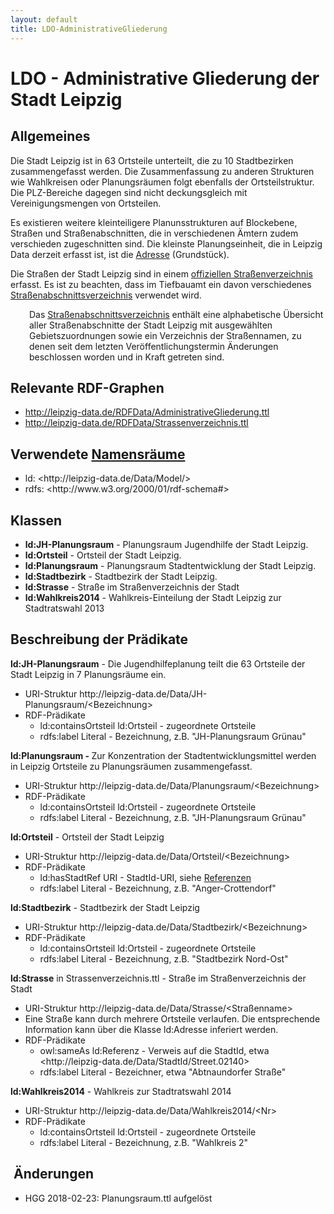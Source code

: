 ```yaml
---
layout: default
title: LDO-AdministrativeGliederung
---
```


<h1>LDO - Administrative Gliederung der Stadt Leipzig</h1>

<h2>Allgemeines</h2>

Die Stadt Leipzig ist in 63 Ortsteile unterteilt, die zu 10 Stadtbezirken
zusammengefasst werden. Die Zusammenfassung zu anderen Strukturen wie
Wahlkreisen oder Planungsräumen folgt ebenfalls der Ortsteilstruktur. Die
PLZ-Bereiche dagegen sind nicht deckungsgleich mit Vereinigungsmengen von
Ortsteilen.

Es existieren weitere kleinteiligere Planunsstrukturen auf Blockebene, Straßen
und Straßenabschnitten, die in verschiedenen Ämtern zudem verschieden
zugeschnitten sind. Die kleinste Planungseinheit, die in Leipzig Data derzeit
erfasst ist, ist die <a href="LDO-Adressen">Adresse</a> (Grundstück).

Die Straßen der Stadt Leipzig sind in
einem <a href="https://www.leipzig.de/buergerservice-und-verwaltung/unsere-stadt/gebietsgliederung-und-strassennamen/strassennamen/">offiziellen
Straßenverzeichnis</a> erfasst. Es ist zu beachten, dass im Tiefbauamt ein
davon
verschiedenes <a href="https://www.leipzig.de/buergerservice-und-verwaltung/unsere-stadt/gebietsgliederung-und-strassennamen/strassennamen/">Straßenabschnittsverzeichnis</a>
verwendet wird.

<div style="padding-left:
30px;">Das <a href="https://www.leipzig.de/fileadmin/mediendatenbank/leipzig-de/Stadt/02.1_Dez1_Allgemeine_Verwaltung/12_Statistik_und_Wahlen/Raumbezug/Strassenabschnittsverzeichnis_2017.pdf">Straßenabschnittsverzeichnis</a>
enthält eine alphabetische Übersicht aller Straßenabschnitte der Stadt Leipzig
mit ausgewählten Gebietszuordnungen sowie ein Verzeichnis der Straßennamen, zu
denen seit dem letzten Veröffentlichungstermin Änderungen beschlossen worden
und in Kraft getreten sind.</div>

<h2>Relevante RDF-Graphen</h2>
<ul>
  <li><a href="http://leipzig-data.de/RDFData/AdministrativeGliederung.ttl">http://leipzig-data.de/RDFData/AdministrativeGliederung.ttl</a></li>
  <li><a href="http://leipzig-data.de/RDFData/Strassenverzeichnis.ttl">http://leipzig-data.de/RDFData/Strassenverzeichnis.ttl</a></li>
</ul>

<h2>Verwendete <a href="http://lov.okfn.org">Namensräume</a></h2>

<ul>
  <li>ld: &lt;http://leipzig-data.de/Data/Model/&gt;</li>
  <li>rdfs: &lt;http://www.w3.org/2000/01/rdf-schema#&gt;</li>
</ul>

<h2>Klassen</h2>

<ul>
  <li><strong>ld:JH-Planungsraum</strong> - Planungsraum Jugendhilfe der Stadt
    Leipzig.</li>
  <li><strong>ld:Ortsteil</strong> - Ortsteil der Stadt Leipzig.</li>
  <li><strong>ld:Planungsraum</strong> - Planungsraum Stadtentwicklung der
    Stadt Leipzig.</li>
  <li><strong>ld:Stadtbezirk</strong> - Stadtbezirk der Stadt Leipzig.</li>
  <li><strong>ld:Strasse</strong> - Straße im Straßenverzeichnis der
    Stadt</li>
  <li><strong>ld:Wahlkreis2014</strong> - Wahlkreis-Einteilung der Stadt
    Leipzig zur Stadtratswahl 2013</li>
</ul>

<h2>Beschreibung der Prädikate</h2>

<strong>ld:JH-Planungsraum</strong> - Die Jugendhilfeplanung teilt die 63
Ortsteile der Stadt Leipzig in 7 Planungsräume ein.
<ul>
  <li>URI-Struktur
  http://leipzig-data.de/Data/JH-Planungsraum/&lt;Bezeichnung&gt;</li>
  <li>RDF-Prädikate
    <ul>
      <li>ld:containsOrtsteil ld:Ortsteil - zugeordnete Ortsteile</li>
      <li>rdfs:label Literal - Bezeichnung, z.B. "JH-Planungsraum Grünau"</li>
    </ul>
  </li>
</ul>
<strong>ld:Planungsraum - </strong>Zur Konzentration der
Stadtentwicklungsmittel werden in Leipzig Ortsteile zu Planungsräumen
zusammengefasst.
<ul>
  <li>URI-Struktur
  http://leipzig-data.de/Data/Planungsraum/&lt;Bezeichnung&gt;</li>
  <li>RDF-Prädikate
    <ul>
      <li>ld:containsOrtsteil ld:Ortsteil - zugeordnete Ortsteile</li>
      <li>rdfs:label Literal - Bezeichnung, z.B. "JH-Planungsraum Grünau"</li>
    </ul>
  </li>
</ul>
<strong>ld:Ortsteil</strong> - Ortsteil der Stadt Leipzig<strong>
</strong>
<ul>
  <li>URI-Struktur
  http://leipzig-data.de/Data/Ortsteil/&lt;Bezeichnung&gt;</li>
  <li>RDF-Prädikate
    <ul>
      <li>ld:hasStadtRef URI - StadtId-URI,
	siehe <a href="LDO-Referenzen">Referenzen</a></li>
      <li>rdfs:label Literal - Bezeichnung, z.B. "Anger-Crottendorf"</li>
    </ul>
  </li>
</ul>
<strong>ld:Stadtbezirk</strong> - Stadtbezirk der Stadt Leipzig
<ul>
  <li>URI-Struktur
  http://leipzig-data.de/Data/Stadtbezirk/&lt;Bezeichnung&gt;</li>
  <li>RDF-Prädikate
    <ul>
      <li>ld:containsOrtsteil ld:Ortsteil - zugeordnete Ortsteile</li>
      <li>rdfs:label Literal - Bezeichnung, z.B. "Stadtbezirk Nord-Ost"</li>
    </ul>
  </li>
</ul>
<strong>ld:Strasse</strong> in Strassenverzeichnis.ttl - Straße im
Straßenverzeichnis der Stadt
<ul>
  <li>URI-Struktur
  http://leipzig-data.de/Data/Strasse/&lt;Straßenname&gt;</li>
  <li>Eine Straße kann durch mehrere Ortsteile verlaufen. Die entsprechende
    Information kann über die Klasse ld:Adresse inferiert werden.</li>
  <li>RDF-Prädikate
    <ul>
      <li>owl:sameAs ld:Referenz - Verweis auf die StadtId, etwa
	&lt;http://leipzig-data.de/Data/StadtId/Street.02140&gt;</li>
      <li>rdfs:label Literal - Bezeichner, etwa "Abtnaundorfer Straße"</li>
    </ul>
  </li>
</ul>
<strong>ld:Wahlkreis2014</strong> - Wahlkreis zur Stadtratswahl 2014
<ul>
  <li>URI-Struktur http://leipzig-data.de/Data/Wahlkreis2014/&lt;Nr&gt;</li>
  <li>RDF-Prädikate
    <ul>
      <li>ld:containsOrtsteil ld:Ortsteil - zugeordnete Ortsteile</li>
      <li>rdfs:label Literal - Bezeichnung, z.B. "Wahlkreis 2"</li>
    </ul>
  </li>
</ul>
<h2> Änderungen</h2>
<ul>
  <li>HGG 2018-02-23: Planungsraum.ttl aufgelöst</li>
</ul>

